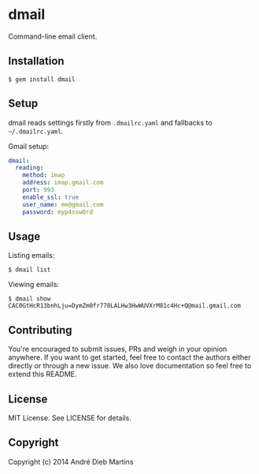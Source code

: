 # dmail

Command-line email client.

## Installation

    $ gem install dmail

## Setup

dmail reads settings firstly from ``.dmailrc.yaml`` and fallbacks to ``~/.dmailrc.yaml``.

Gmail setup:

``` yaml
dmail:
  reading:
    method: imap
    address: imap.gmail.com
    port: 993
    enable_ssl: true
    user_name: me@gmail.com
    password: myp4ssw0rd
```

## Usage

Listing emails:

```
$ dmail list

```

Viewing emails:

```
$ dmail show CAC0GtHcR13bnhLju=DymZm0fr778LALHw3HwWUVXrM81c4Hc+Q@mail.gmail.com
```

## Contributing

You're encouraged to submit issues, PRs and weigh in your opinion anywhere. If you want to get started,
feel free to contact the authors either directly or through a new issue. We also love documentation so
feel free to extend this README.

## License

MIT License. See LICENSE for details.

## Copyright

Copyright (c) 2014 André Dieb Martins
